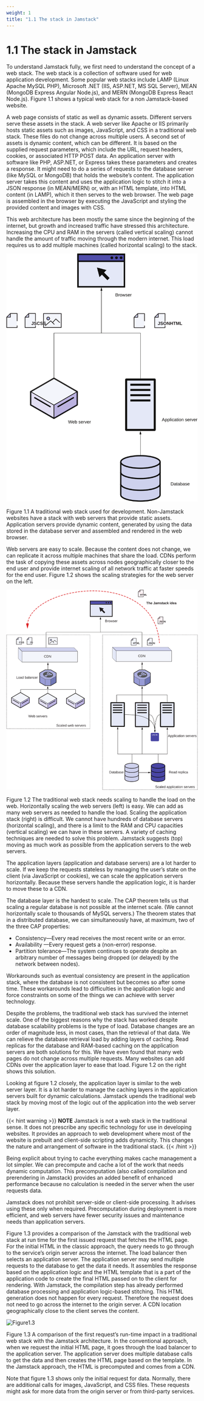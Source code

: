 ```yaml
---
weight: 1
title: "1.1 The stack in Jamstack"
---
```


# 1.1 The stack in Jamstack

To understand Jamstack fully, we first need to understand the concept of a web stack. The web stack is a collection of software used for web application development. Some popular web stacks include LAMP (Linux Apache MySQL PHP), Microsoft .NET (IIS, ASP.NET, MS SQL Server), MEAN (MongoDB Express Angular Node.js), and MERN (MongoDB Express React Node.js). Figure 1.1 shows a typical web stack for a non Jamstack-based website.

A web page consists of static as well as dynamic assets. Different servers serve these assets in the stack. A web server like Apache or IIS primarily hosts static assets such as images, JavaScript, and CSS in a traditional web stack. These files do not change  across multiple users. A second set of assets is dynamic content, which can be different. It is based on the supplied request parameters, which include the URL, request headers, cookies, or associated HTTP POST data. An application server with software like PHP, ASP.NET, or Express takes these parameters and creates a response. It might need to do a series of requests to the database server (like MySQL or MongoDB) that holds the website’s content. The application server takes this content and uses the application logic to stitch it into a JSON response (in MEAN/MERN) or, with an HTML template, into HTML content (in LAMP), which it then serves to the web browser. The web page is assembled in the browser by executing the JavaScript and styling the provided content and images with CSS.

This web architecture has been mostly the same since the beginning of the internet, but growth and increased traffic have stressed this architecture. Increasing the CPU and RAM in the servers (called vertical scaling) cannot handle the amount of
traffic moving through the modern internet. This load requires us to add multiple machines (called horizontal scaling) to the stack.

![Figure1.1](Figure1.1.svg)

Figure 1.1 A traditional web stack used for development. Non-Jamstack websites have a stack with web servers that provide static assets. Application servers provide dynamic content, generated by using the data stored in the database server and assembled and rendered in the web browser.

Web servers are easy to scale. Because the content does not change, we can replicate it across multiple machines that share the load. CDNs perform the task of copying these assets across nodes geographically closer to the end user and provide internet  scaling  of all network traffic at faster speeds for the end user. Figure 1.2 shows the scaling strategies for the web server on the left.

![Figure1.2](Figure1.2.svg)

Figure 1.2 The traditional web stack needs scaling to handle the load on the web. Horizontally scaling the web servers (left) is easy. We can add as many web servers as needed to handle the load. Scaling the application stack (right) is difficult. We cannot have hundreds of database servers (horizontal scaling), and there is a limit to the RAM and CPU capacities (vertical scaling) we can have in these servers. A variety of caching techniques are needed to solve this problem. Jamstack suggests (top) moving as much work as possible from the application servers to the web servers.

The application layers (application and database servers) are a lot harder to scale. If we keep the requests stateless by managing the user’s state on the client (via JavaScript or cookies), we can scale the application servers horizontally. Because these servers handle the application logic, it is harder to move these to a CDN.

The database layer is the hardest to scale. The CAP theorem tells us that scaling a regular database is not possible at the internet scale. (We cannot horizontally scale to thousands of MySQL servers.) The theorem  states that in a distributed database, we  can simultaneously have, at maximum, two of the three CAP properties:

- Consistency—Every read receives the most recent write or an error.
- Availability —Every request gets a (non-error) response.
- Partition tolerance—The system continues to operate despite an arbitrary number of messages being dropped (or delayed) by the network between nodes).

Workarounds such as eventual consistency are present in the application stack, where the database is not consistent but becomes so after some time. These workarounds lead to difficulties in the application logic and force constraints on some of the things we can achieve with server technology.

Despite the problems, the traditional web stack has survived the internet scale. One of the biggest reasons why the stack has worked despite database scalability problems is the type of load. Database changes are an order of magnitude less, in most cases, than the retrieval of that data. We can relieve the database retrieval load by adding layers of caching. Read replicas for the database and RAM-based caching on the application servers are both solutions for this. We have even found that many web pages do not change across multiple requests. Many websites can add CDNs over the application layer to ease that load. Figure 1.2 on the right shows this solution.

Looking at figure 1.2 closely, the application layer is similar to the web server layer. It is a lot harder to manage the caching layers in the application servers built for dynamic calculations. Jamstack upends the traditional web stack by moving most of   the logic out of the application into the web server layer.

{{< hint warning >}}
**NOTE**
Jamstack is not a web stack in the traditional sense. It does not prescribe any specific technology for use in developing websites. It provides an approach to web development where most of the website is prebuilt and client-side scripting adds dynamicity. This changes the nature and arrangement of software in the traditional stack.
{{< /hint >}}

Being explicit about trying to cache everything makes cache management a lot simpler. We can precompute and cache a lot of the work that needs dynamic computation. This precomputation (also called compilation and prerendering in Jamstack) provides an added benefit of enhanced performance because no calculation is needed in the server when the user requests data.

Jamstack does not prohibit server-side or client-side processing. It advises using these only when required. Precomputation during deployment is more efficient, and web servers have fewer security issues and maintenance needs than application servers.

Figure 1.3 provides a comparison of the Jamstack with the traditional web stack at run time for the first issued request that fetches the HTML page. For the initial HTML in the classic approach, the query needs to go through to the service’s origin server across the internet. The load balancer then selects an application server. The
application server may send multiple requests to the database to get the data it needs. It assembles the response based on the application logic and the HTML template that is a part of the application code to create the final HTML passed on to the client for rendering. With Jamstack, the compilation step has already performed database processing and application logic-based stitching. This HTML generation does not happen for every request. Therefore the request does not need to go across the internet to the origin server. A CDN location geographically close to the client serves the content. 

![Figure1.3](Figure1.3.svg)

Figure 1.3 A comparison of the first request’s run-time impact in a traditional web stack with the Jamstack architecture. In the conventional approach, when we request the initial HTML page, it goes through the load balancer to the application server. The application server does multiple database calls to get the data and then creates the HTML page based on the template. In the Jamstack approach, the HTML is precomputed and comes from a CDN.

Note that figure 1.3 shows only the initial request for data. Normally, there are additional calls for images, JavaScript, and CSS files. These requests might ask for
more data from the origin server or from third-party services.

